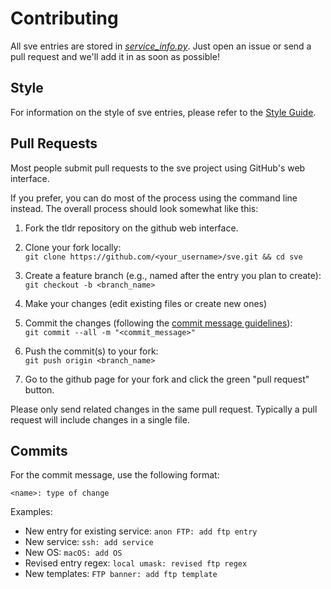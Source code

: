 # Contributing

All sve entries are stored in [*service_info.py*](https://github.com/bl0nd/sve/blob/master/sve/service_info.py). Just open an issue or send a pull request and we'll add it in as soon as possible!


## Style
For information on the style of sve entries, please refer to the [Style Guide](https://github.com/bl0nd/sve/blob/master/contributing-guides/style-guide.md).


## Pull Requests
Most people submit pull requests to the sve project using GitHub's web interface.

If you prefer, you can do most of the process using the command line instead.
The overall process should look somewhat like this:

1. Fork the tldr repository on the github web interface.

2. Clone your fork locally:  
  `git clone https://github.com/<your_username>/sve.git && cd sve`

3. Create a feature branch (e.g., named after the entry you plan to create):  
  `git checkout -b <branch_name>`

4. Make your changes (edit existing files or create new ones)

5. Commit the changes (following the [commit message guidelines](#commit-msg)):  
  `git commit --all -m "<commit_message>"`

6. Push the commit(s) to your fork:  
  `git push origin <branch_name>`

7. Go to the github page for your fork and click the green "pull request" button.

Please only send related changes in the same pull request.
Typically a pull request will include changes in a single file.

<a name="commit-msg"></a>
## Commits
For the commit message, use the following format:
```
<name>: type of change
```

Examples:
* New entry for existing service: `anon FTP: add ftp entry`
* New service: `ssh: add service`
* New OS: `macOS: add OS`
* Revised entry regex: `local umask: revised ftp regex`
* New templates: `FTP banner: add ftp template`
